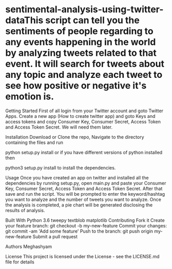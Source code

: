 # sentimental-analysis-using-twitter-dataThis script can tell you the sentiments of people regarding to any events happening in the world by analyzing tweets related to that event. It will search for tweets about any topic and analyze each tweet to see how positive or negative it's emotion is. 

Getting Started
First of all login from your Twitter account and goto Twitter Apps. Create a new app (How to create twitter app) and goto Keys and access tokens and copy Consumer Key, Consumer Secret, Access Token and Access Token Secret. We will need them later.

Installation
Download or Clone the repo, Navigate to the directory containing the files and run

python setup.py install
or if you have different versions of python installed then

python3 setup.py install 
to install the dependencies.

Usage
Once you have created an app on twitter and installed all the dependencies by running setup.py, open main.py and paste your Consumer Key, Consumer Secret, Access Token and Access Token Secret. After that save and run the script. You will be prompted to enter the keyword/hashtag you want to analyze and the number of tweets you want to analyze. Once the analysis is completed, a pie chart will be generated disclosing the results of analysis.

Built With
Python 3.6
tweepy
textblob
matplotlib
Contributing
Fork it
Create your feature branch: git checkout -b my-new-feature
Commit your changes: git commit -am 'Add some feature'
Push to the branch: git push origin my-new-feature
Submit a pull request

Authors
Meghashyam

License
This project is licensed under the  License - see the LICENSE.md file for details
